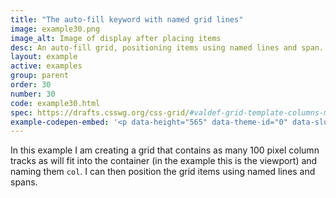```yaml
---
title: "The auto-fill keyword with named grid lines"
image: example30.png
image_alt: Image of display after placing items
desc: An auto-fill grid, positioning items using named lines and span.
layout: example
active: examples
group: parent
order: 30
number: 30
code: example30.html 
spec: https://drafts.csswg.org/css-grid/#valdef-grid-template-columns-minmax
example-codepen-embed: '<p data-height="565" data-theme-id="0" data-slug-hash="XdZydB" data-default-tab="result" data-user="rachelandrew" class="codepen">See the Pen <a href="http://codepen.io/rachelandrew/pen/XdZydB/">Grid by Example 30: auto-fill with named lines</a> by rachelandrew (<a href="http://codepen.io/rachelandrew">@rachelandrew</a>) on <a href="http://codepen.io">CodePen</a>.</p>'
---
```


In this example I am creating a grid that contains as many 100 pixel column tracks as will fit into the container (in the example this is the viewport) and naming them `col`. I can then position the grid items using named lines and spans.
